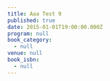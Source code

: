 ```yaml
---
title: Aaa Test 9
published: true
date: 2015-01-01T19:00:00.000Z
program: null
book_category:
  - null
venue: null
book_isbn:
  - null
---
```

